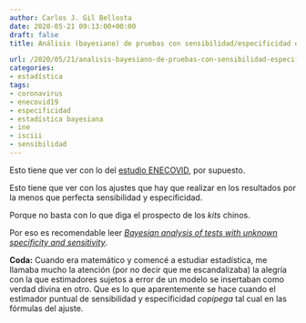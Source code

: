 ```yaml
---
author: Carlos J. Gil Bellosta
date: 2020-05-21 09:13:00+00:00
draft: false
title: Análisis (bayesiano) de pruebas con sensibilidad/especificidad desconocida

url: /2020/05/21/analisis-bayesiano-de-pruebas-con-sensibilidad-especificidad-desconocida/
categories:
- estadística
tags:
- coronavirus
- enecovid19
- especificidad
- estadística bayesiana
- ine
- isciii
- sensibilidad
---
```





Esto tiene que ver con lo del [estudio ENECOVID](https://www.datanalytics.com/2020/05/15/un-marco-sobre-el-que-reflexionar-sobre-el-estudio-de-seroprevalencia-enecovid19/), por supuesto.







Esto tiene que ver con los ajustes que hay que realizar en los resultados por la menos que perfecta sensibilidad y especificidad.







Porque no basta con lo que diga el prospecto de los _kits_ chinos.







Por eso es recomendable leer [_Bayesian analysis of tests with unknown specificity and sensitivity_](https://bob-carpenter.github.io/diagnostic-testing/reports/specificity.pdf).







**Coda:** Cuando era matemático y comencé a estudiar estadística, me llamaba mucho la atención (por no decir que me escandalizaba) la alegría con la que estimadores sujetos a error de un modelo se insertaban como verdad divina en otro. Que es lo que aparentemente se hace cuando el estimador puntual de sensibilidad y especificidad _copipega_ tal cual en las fórmulas del ajuste.



